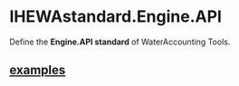 # IHEWAstandard.Engine.API

Define the **Engine.API standard** of WaterAccounting Tools.

## [examples](examples/README.md)
